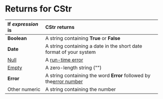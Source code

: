 
# Returns for CStr


|**If  _expression_ is**|**CStr returns**|
|:-----|:-----|
|**Boolean**|A string containing  **True** or **False**|
|**Date**|A string containing a date in the short date format of your system|
|[Null](b8bdf64f-5920-1ae9-16d0-b26d09524a30.md)|A [run-time error](b8bdf64f-5920-1ae9-16d0-b26d09524a30.md)|
|[Empty](b8bdf64f-5920-1ae9-16d0-b26d09524a30.md)|A zero-length string ("")|
|**Error**|A string containing the word  **Error** followed by the[error number](b8bdf64f-5920-1ae9-16d0-b26d09524a30.md)|
|Other numeric|A string containing the number|
